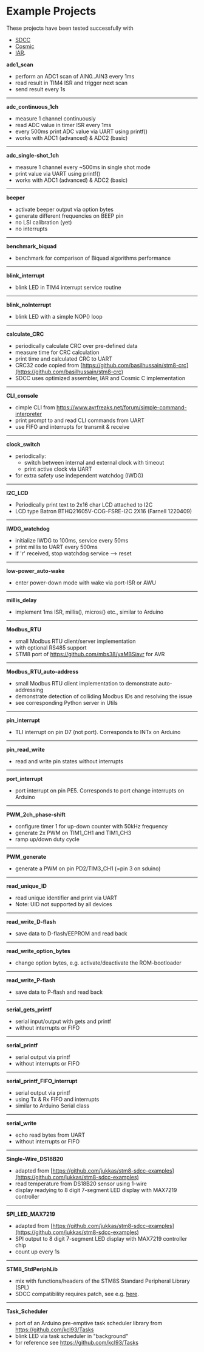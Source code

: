 # Example Projects

These projects have been tested successfully with
- [SDCC](http://sdcc.sourceforge.net/)
- [Cosmic](https://cosmic-software.com/stm8.php)
- [IAR](https://www.iar.com/iar-embedded-workbench).

**adc1_scan**
  - perform an ADC1 scan of AIN0..AIN3 every 1ms
  - read result in TIM4 ISR and trigger next scan
  - send result every 1s

------------------------

**adc_continuous_1ch**
  - measure 1 channel continuously
  - read ADC value in timer ISR every 1ms
  - every 500ms print ADC value via UART using printf()
  - works with ADC1 (advanced) & ADC2 (basic)

------------------------

**adc_single-shot_1ch**
  - measure 1 channel every ~500ms in single shot mode
  - print value via UART using printf()
  - works with ADC1 (advanced) & ADC2 (basic)

------------------------

**beeper**
  - activate beeper output via option bytes
  - generate different frequencies on BEEP pin
  - no LSI calibration (yet)
  - no interrupts

------------------------

**benchmark_biquad**
  - benchmark for comparison of Biquad algorithms performance

------------------------

**blink_interrupt**
  - blink LED in TIM4 interrupt service routine

------------------------

**blink_noInterrupt**
  - blink LED with a simple NOP() loop

------------------------

**calculate_CRC**
  - periodically calculate CRC over pre-defined data
  - measure time for CRC calculation
  - print time and calculated CRC to UART
  - CRC32 code copied from [https://github.com/basilhussain/stm8-crc](https://github.com/basilhussain/stm8-crc)
  - SDCC uses optimized assembler, IAR and Cosmic C implementation

------------------------

**CLI_console**
  - cimple CLI from https://www.avrfreaks.net/forum/simple-command-interpreter
  - print prompt to and read CLI commands from UART
  - use FIFO and interrupts for transmit & receive

------------------------

**clock_switch**
  - periodically:
    - switch between internal and external clock with timeout
    - print active clock via UART
  - for extra safety use independent watchdog (IWDG)

------------------------

**I2C_LCD**
  - Periodically print text to 2x16 char LCD attached to I2C
  - LCD type Batron BTHQ21605V-COG-FSRE-I2C 2X16 (Farnell 1220409)

------------------------

**IWDG_watchdog**
  - initialize IWDG to 100ms, service every 50ms
  - print millis to UART every 500ms
  - if 'r' received, stop watchdog service --> reset

------------------------

**low-power_auto-wake**
  - enter power-down mode with wake via port-ISR or AWU

------------------------

**millis_delay**
  - implement 1ms ISR, millis(), micros() etc., similar to  Arduino

------------------------

**Modbus_RTU**
  - small Modbus RTU client/server implementation
  - with optional RS485 support
  - STM8 port of https://github.com/mbs38/yaMBSiavr for AVR

------------------------

**Modbus_RTU_auto-address**
  - small Modbus RTU client implementation to demonstrate auto-addressing
  - demonstrate detection of colliding Modbus IDs and resolving the issue
  - see corresponding Python server in Utils

------------------------

**pin_interrupt**
  - TLI interrupt on pin D7 (not port). Corresponds to INTx on Arduino

------------------------

**pin_read_write**
  - read and write pin states without interrupts

------------------------

**port_interrupt**
  - port interrupt on pin PE5. Corresponds to port change interrupts on Arduino

------------------------

**PWM_2ch_phase-shift**
  - configure timer 1 for up-down counter with 50kHz frequency
  - generate 2x PWM on TIM1_CH1 and TIM1_CH3
  - ramp up/down duty cycle

------------------------

**PWM_generate**
  - generate a PWM on pin PD2/TIM3_CH1 (=pin 3 on sduino)

------------------------

**read_unique_ID**
  - read unique identifier and print via UART
  - Note: UID not supported by all devices

------------------------

**read_write_D-flash**
  - save data to D-flash/EEPROM and read back

------------------------

**read_write_option_bytes**
  - change option bytes, e.g. activate/deactivate the ROM-bootloader

------------------------

**read_write_P-flash**
  - save data to P-flash and read back

------------------------

**serial_gets_printf**
  - serial input/output with gets and printf
  - without interrupts or FIFO

------------------------

**serial_printf**
  - serial output via printf
  - without interrupts or FIFO

------------------------

**serial_printf_FIFO_interrupt**
  - serial output via printf
  - using Tx & Rx FIFO and interrupts
  - similar to Arduino Serial class

------------------------

**serial_write**
  - echo read bytes from UART
  - without interrupts or FIFO

------------------------

**Single-Wire_DS18B20**
  - adapted from [https://github.com/jukkas/stm8-sdcc-examples](https://github.com/jukkas/stm8-sdcc-examples)
  - read temperature from DS18B20 sensor using 1-wire
  - display readying to 8 digit 7-segment LED display with MAX7219 controller

------------------------

**SPI_LED_MAX7219**
  - adapted from [https://github.com/jukkas/stm8-sdcc-examples](https://github.com/jukkas/stm8-sdcc-examples)
  - SPI output to 8 digit 7-segment LED display with MAX7219 controller chip
  - count up every 1s

------------------------

**STM8_StdPeriphLib**
  - mix with functions/headers of the STM8S Standard Peripheral Library (SPL)
  - SDCC compatibility requires patch, see e.g. [here](https://github.com/gicking/STM8-SPL_SDCC_patch).

------------------------

**Task_Scheduler**
  - port of an Arduino pre-emptive task scheduler library from https://github.com/kcl93/Tasks
  - blink LED via task scheduler in "background"
  - for reference see https://github.com/kcl93/Tasks